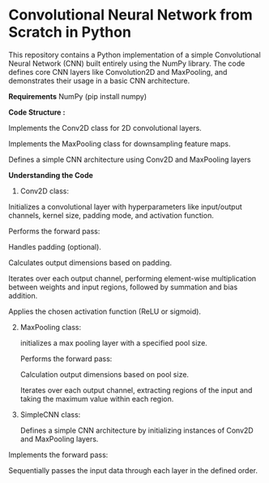 # **Convolutional Neural Network from Scratch in Python**

This repository contains a Python implementation of a simple Convolutional Neural Network (CNN) built entirely using the NumPy library. The code defines core CNN layers like Convolution2D and MaxPooling, and demonstrates their usage in a basic CNN architecture.

**Requirements**
NumPy (pip install numpy)

**Code Structure :**

  Implements the Conv2D class for 2D convolutional layers.
  
  Implements the MaxPooling class for downsampling feature maps.
  
  Defines a simple CNN architecture using Conv2D and MaxPooling layers


**Understanding the Code**
1. Conv2D class:
   
Initializes a convolutional layer with hyperparameters like input/output channels, kernel size, padding mode, and activation function.

  Performs the forward pass:
  
  Handles padding (optional).
  
  Calculates output dimensions based on padding.
  
  Iterates over each output channel, performing element-wise multiplication between weights and input regions, followed by summation and bias addition.
  
  Applies the chosen activation function (ReLU or sigmoid).
  
2. MaxPooling class:
   
   initializes a max pooling layer with a specified pool size.

   Performs the forward pass:
   
     Calculation output dimensions based on pool size.
   
     Iterates over each output channel, extracting regions of the input and taking the         maximum value within each region.

   
3. SimpleCNN class:
   
   Defines a simple CNN architecture by initializing instances of Conv2D and MaxPooling layers.
   
Implements the forward pass:

  Sequentially passes the input data through each layer in the defined order.
   


